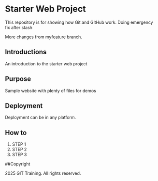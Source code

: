 # Starter Web Project

This repository is for showing how Git and GitHub work.
Doing emergency fix after stash

More changes from myfeature branch.

## Introductions
An introduction to the starter web project

## Purpose

Sample website with plenty of files for demos

## Deployment

Deployment can be in any platform.

## How to
1. STEP 1
2. STEP 2
3. STEP 3

##Copyright

2025 GIT Training. All rights reserved.
